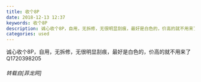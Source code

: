```yaml
---
title: 收个8P
date: 2018-12-13 12:37
keywords: 收个8P
description: 诚心收个8P，自用，无拆修，无很明显刮痕，最好是白色的，价高的就不用来了Q1720398205
categories: used
---
```

<td class="t_f" id="postmessage_2462259">

诚心收个8P，自用，无拆修，无很明显刮痕，最好是白色的，价高的就不用来了Q1720398205</td>
###### 转载自[菲龙网]